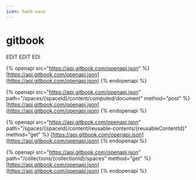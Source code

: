 ```yaml
---
icon: hand-wave
---
```


# gitbook

EDIT EDIT EDI



{% openapi src="https://api.gitbook.com/openapi.json" %}
[https://api.gitbook.com/openapi.json](https://api.gitbook.com/openapi.json)
{% endopenapi %}

{% openapi src="https://api.gitbook.com/openapi.json" path="/spaces/{spaceId}/content/computed/document" method="post" %}
[https://api.gitbook.com/openapi.json](https://api.gitbook.com/openapi.json)
{% endopenapi %}

{% openapi src="https://api.gitbook.com/openapi.json" path="/spaces/{spaceId}/content/reusable-contents/{reusableContentId}" method="get" %}
[https://api.gitbook.com/openapi.json](https://api.gitbook.com/openapi.json)
{% endopenapi %}



{% openapi src="https://api.gitbook.com/openapi.json" path="/collections/{collectionId}/spaces" method="get" %}
[https://api.gitbook.com/openapi.json](https://api.gitbook.com/openapi.json)
{% endopenapi %}
